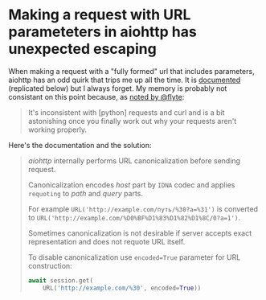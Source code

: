 # Making a request with URL parameteters in aiohttp has unexpected escaping

When making a request with a "fully formed" url that includes parameters, aiohttp has an odd quirk that trips me up all the time.
It is [documented](https://docs.aiohttp.org/en/stable/client_quickstart.html#passing-parameters-in-urls) (replicated below) but I always forget.
My memory is probably not consistant on this point because, as [noted by @flyte](https://github.com/aio-libs/aiohttp/issues/1725#issuecomment-365932689):

> It's inconsistent with [python] requests and curl and is a bit astonishing once you finally work out why your requests aren't working properly.

Here's the documentation and the solution:

> *aiohttp* internally performs URL canonicalization before sending request.
> 
> Canonicalization encodes *host* part by `IDNA` codec and applies `requoting` to *path* and *query* parts.
> 
> For example ``URL('http://example.com/путь/%30?a=%31')`` is converted to ``URL('http://example.com/%D0%BF%D1%83%D1%82%D1%8C/0?a=1')``.
> 
> Sometimes canonicalization is not desirable if server accepts exact representation and does not requote URL itself.
> 
> To disable canonicalization use ``encoded=True`` parameter for URL construction:
> 
> ``` python
> await session.get(
>     URL('http://example.com/%30', encoded=True))
> ```
